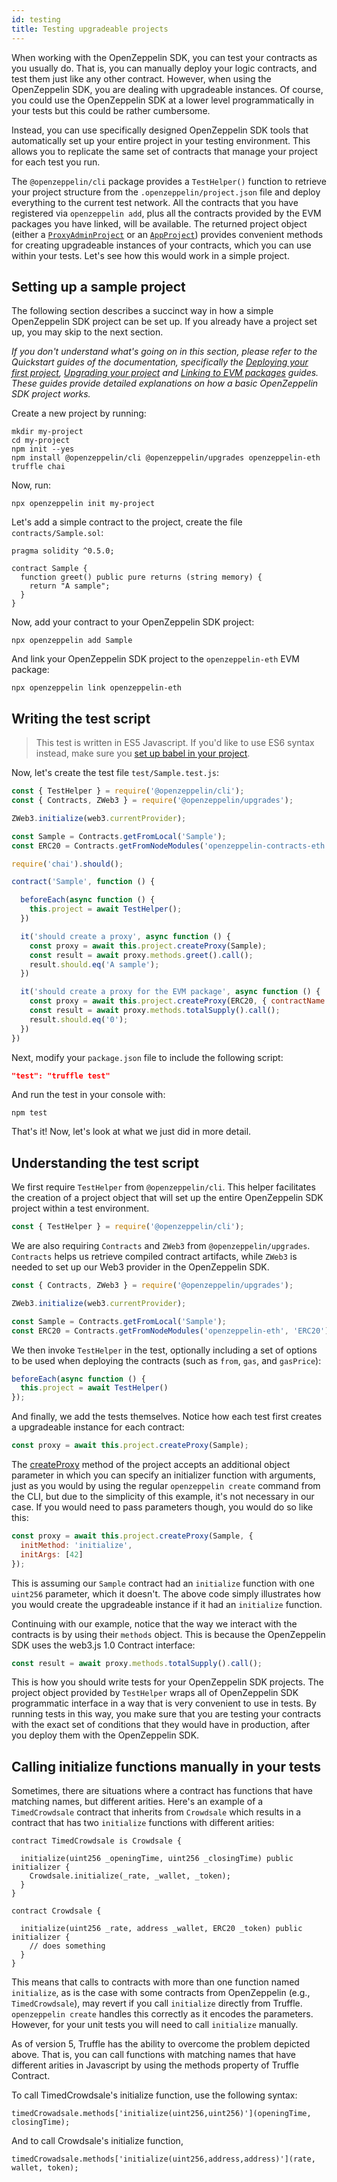 ```yaml
---
id: testing
title: Testing upgradeable projects
---
```


When working with the OpenZeppelin SDK, you can test your contracts as you usually do. That is, you can manually deploy your logic contracts, and test them just like any other contract. However, when using the OpenZeppelin SDK, you are dealing with upgradeable instances. Of course, you could use the OpenZeppelin SDK at a lower level programmatically in your tests but this could be rather cumbersome.

Instead, you can use specifically designed OpenZeppelin SDK tools that automatically set up your entire project in your testing environment. This allows you to replicate the same set of contracts that manage your project for each test you run.

The `@openzeppelin/cli` package provides a `TestHelper()` function to retrieve your project structure from the `.openzeppelin/project.json` file and deploy everything to the current test network. All the contracts that you have registered via `openzeppelin add`, plus all the contracts provided by the EVM packages you have linked, will be available. The returned project object (either a [`ProxyAdminProject`](https://github.com/OpenZeppelin/openzeppelin-sdk/blob/v2.2.0/packages/lib/src/project/ProxyAdminProject.ts) or an [`AppProject`](https://github.com/OpenZeppelin/openzeppelin-sdk/blob/v2.2.0/packages/lib/src/project/AppProject.ts)) provides convenient methods for creating upgradeable instances of your contracts, which you can use within your tests. Let's see how this would work in a simple project.

## Setting up a sample project

The following section describes a succinct way in how a simple OpenZeppelin SDK project can be set up. If you already have a project set up, you may skip to the next section.

_If you don't understand what's going on in this section, please refer to the Quickstart guides of the documentation, specifically the [Deploying your first project](https://docs.zeppelinos.org/docs/deploying.html), [Upgrading your project](https://docs.zeppelinos.org/docs/upgrading.html) and [Linking to EVM packages](https://docs.zeppelinos.org/docs/linking.html) guides. These guides provide detailed explanations on how a basic OpenZeppelin SDK project works._

Create a new project by running:

```console
mkdir my-project
cd my-project
npm init --yes
npm install @openzeppelin/cli @openzeppelin/upgrades openzeppelin-eth truffle chai
```

Now, run:

```console
npx openzeppelin init my-project
```

Let's add a simple contract to the project, create the file `contracts/Sample.sol`:

```solidity
pragma solidity ^0.5.0;

contract Sample {
  function greet() public pure returns (string memory) {
    return "A sample";
  }
}
```

Now, add your contract to your OpenZeppelin SDK project:

```console
npx openzeppelin add Sample
```

And link your OpenZeppelin SDK project to the `openzeppelin-eth` EVM package:

```
npx openzeppelin link openzeppelin-eth
```

## Writing the test script

> This test is written in ES5 Javascript. If you'd like to use ES6 syntax instead, make sure you [set up babel in your project](https://docs.zeppelinos.org/docs/faq.html#how-do-i-use-es6-javascript-syntax-in-my-tests).

Now, let's create the test file `test/Sample.test.js`:

```javascript
const { TestHelper } = require('@openzeppelin/cli');
const { Contracts, ZWeb3 } = require('@openzeppelin/upgrades');

ZWeb3.initialize(web3.currentProvider);

const Sample = Contracts.getFromLocal('Sample');
const ERC20 = Contracts.getFromNodeModules('openzeppelin-contracts-eth', 'ERC20');

require('chai').should();

contract('Sample', function () {

  beforeEach(async function () {
    this.project = await TestHelper();
  })

  it('should create a proxy', async function () {
    const proxy = await this.project.createProxy(Sample);
    const result = await proxy.methods.greet().call();
    result.should.eq('A sample');
  })

  it('should create a proxy for the EVM package', async function () {
    const proxy = await this.project.createProxy(ERC20, { contractName: 'StandaloneERC20', packageName: 'openzeppelin-eth' });
    const result = await proxy.methods.totalSupply().call();
    result.should.eq('0');
  })
})
```

Next, modify your `package.json` file to include the following script:

```json
"test": "truffle test"
```

And run the test in your console with:

```console
npm test
```

That's it! Now, let's look at what we just did in more detail.

## Understanding the test script

We first require `TestHelper` from `@openzeppelin/cli`. This helper facilitates the creation of a project object that will set up the entire OpenZeppelin SDK project within a test environment.

```js
const { TestHelper } = require('@openzeppelin/cli');
```

We are also requiring `Contracts` and `ZWeb3` from `@openzeppelin/upgrades`. `Contracts` helps us retrieve compiled contract artifacts, while `ZWeb3` is needed to set up our Web3 provider in the OpenZeppelin SDK.

```js
const { Contracts, ZWeb3 } = require('@openzeppelin/upgrades');

ZWeb3.initialize(web3.currentProvider);

const Sample = Contracts.getFromLocal('Sample');
const ERC20 = Contracts.getFromNodeModules('openzeppelin-eth', 'ERC20');
```

We then invoke `TestHelper` in the test, optionally including a set of options to be used when deploying the contracts (such as `from`, `gas`, and `gasPrice`):
```js
beforeEach(async function () {
  this.project = await TestHelper()
});
```

And finally, we add the tests themselves. Notice how each test first creates a upgradeable instance for each contract:

```js
const proxy = await this.project.createProxy(Sample);
```

The [createProxy](https://github.com/OpenZeppelin/openzeppelin-sdk/blob/master/packages/lib/src/project/BaseSimpleProject.ts#L96) method of the project accepts an additional object parameter in which you can specify an initializer function with arguments, just as you would by using the regular `openzeppelin create` command from the CLI, but due to the simplicity of this example, it's not necessary in our case. If you would need to pass parameters though, you would do so like this:

```js
const proxy = await this.project.createProxy(Sample, {
  initMethod: 'initialize',
  initArgs: [42]
});
```

This is assuming our `Sample` contract had an `initialize` function with one `uint256` parameter, which it doesn't. The above code simply illustrates how you would create the upgradeable instance if it had an `initialize` function.

Continuing with our example, notice that the way we interact with the contracts is by using their `methods` object. This is because the OpenZeppelin SDK uses the web3.js 1.0 Contract interface:

```js
const result = await proxy.methods.totalSupply().call();
```

This is how you should write tests for your OpenZeppelin SDK projects. The project object provided by `TestHelper` wraps all of OpenZeppelin SDK programmatic interface in a way that is very convenient to use in tests. By running tests in this way, you make sure that you are testing your contracts with the exact set of conditions that they would have in production, after you deploy them with the OpenZeppelin SDK.

## Calling initialize functions manually in your tests

Sometimes, there are situations where a contract 
has functions that have matching names, but different arities. 
Here's an example of a `TimedCrowdsale` contract that inherits 
from `Crowdsale` which results in a contract that has two 
`initialize` functions with different arities:

```solidity
contract TimedCrowdsale is Crowdsale {

  initialize(uint256 _openingTime, uint256 _closingTime) public initializer {
    Crowdsale.initialize(_rate, _wallet, _token);
  }
}

contract Crowdsale {

  initialize(uint256 _rate, address _wallet, ERC20 _token) public initializer {
    // does something
  }
}
```

This means that calls to contracts with more than one function named `initialize`, 
as is the case with some contracts from OpenZeppelin (e.g., `TimedCrowdsale`), 
may revert if you call `initialize` directly from Truffle. `openzeppelin create` handles 
this correctly as it encodes the parameters. However, for your unit tests you will 
need to call `initialize` manually.

As of version 5, Truffle has the ability to
overcome the problem depicted above. That is, you can call functions with matching
names that have different arities in Javascript by using the methods property of Truffle Contract. 

To call TimedCrowdsale's initialize function, use the following syntax:

```
timedCrowadsale.methods['initialize(uint256,uint256)'](openingTime, closingTime);
```

And to call Crowdsale's initialize function,

```
timedCrowadsale.methods['initialize(uint256,address,address)'](rate, wallet, token);
```
